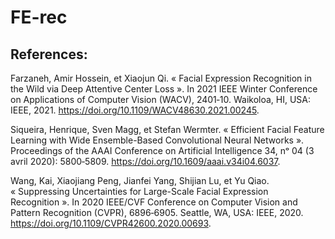 # FE-rec

## References:
Farzaneh, Amir Hossein, et Xiaojun Qi. « Facial Expression Recognition in the Wild via Deep Attentive Center Loss ». In 2021 IEEE Winter Conference on Applications of Computer Vision (WACV), 2401‑10. Waikoloa, HI, USA: IEEE, 2021. https://doi.org/10.1109/WACV48630.2021.00245.

Siqueira, Henrique, Sven Magg, et Stefan Wermter. « Efficient Facial Feature Learning with Wide Ensemble-Based Convolutional Neural Networks ». Proceedings of the AAAI Conference on Artificial Intelligence 34, nᵒ 04 (3 avril 2020): 5800‑5809. https://doi.org/10.1609/aaai.v34i04.6037.

Wang, Kai, Xiaojiang Peng, Jianfei Yang, Shijian Lu, et Yu Qiao. « Suppressing Uncertainties for Large-Scale Facial Expression Recognition ». In 2020 IEEE/CVF Conference on Computer Vision and Pattern Recognition (CVPR), 6896‑6905. Seattle, WA, USA: IEEE, 2020. https://doi.org/10.1109/CVPR42600.2020.00693.
